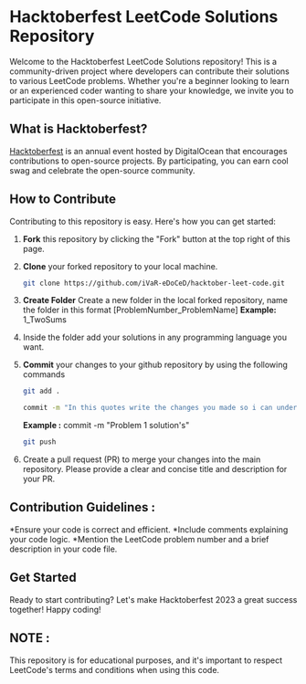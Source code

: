 # Hacktoberfest LeetCode Solutions Repository

Welcome to the Hacktoberfest LeetCode Solutions repository! This is a community-driven project where developers can contribute their solutions to various LeetCode problems. Whether you're a beginner looking to learn or an experienced coder wanting to share your knowledge, we invite you to participate in this open-source initiative.

## What is Hacktoberfest?

[Hacktoberfest](https://hacktoberfest.digitalocean.com/) is an annual event hosted by DigitalOcean that encourages contributions to open-source projects. By participating, you can earn cool swag and celebrate the open-source community.

## How to Contribute

Contributing to this repository is easy. Here's how you can get started:

1. **Fork** this repository by clicking the "Fork" button at the top right of this page.

2. **Clone** your forked repository to your local machine.

   ```bash
   git clone https://github.com/iVaR-eDoCeD/hacktober-leet-code.git
3. **Create Folder** Create a new folder in the local forked repository, name the folder in this format [ProblemNumber_ProblemName]
   **Example:** 1_TwoSums
4. Inside the folder add your solutions in any programming language you want.
5. **Commit** your changes to your github repository by using the following commands
   ```bash
   git add .
   ```
   ```bash
   commit -m "In this quotes write the changes you made so i can understand your contribution"
   ```
   **Example :** commit -m "Problem 1 solution's"
   ```bash
   git push
7. Create a pull request (PR) to merge your changes into the main repository. Please provide a clear and concise title and description for your PR.

## Contribution Guidelines :
   *Ensure your code is correct and efficient.
   *Include comments explaining your code logic.
   *Mention the LeetCode problem number and a brief description in your code file.

## Get Started
Ready to start contributing? Let's make Hacktoberfest 2023 a great success together! Happy coding!

## NOTE :
This repository is for educational purposes, and it's important to respect LeetCode's terms and conditions when using this code.
